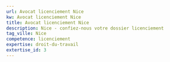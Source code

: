 ```yaml
---
url: Avocat licenciement Nice
kw: Avocat licenciement Nice
title: Avocat licenciement Nice
description: Nice - confiez-nous votre dossier licenciement
tag_ville: Nice
competence: licenciement
expertise: droit-du-travail
extertise_id: 3
---
```

